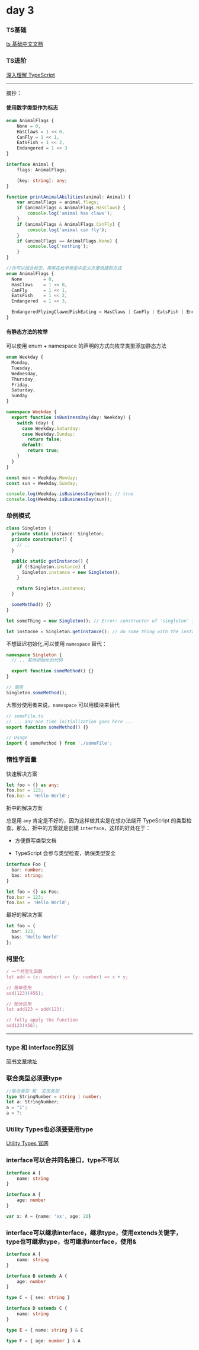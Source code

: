 # day 3

### TS基础

[ts 基础中文文档](https://typescript.bootcss.com/tutorials/typescript-in-5-minutes.html)

### TS进阶

[深入理解 TypeScript](https://jkchao.github.io/typescript-book-chinese/)

---
摘抄：
#### 使用数字类型作为标志

```ts
enum AnimalFlags {
    None = 0,
    HasClaws = 1 << 0,
    CanFly = 1 << 1,
    EatsFish = 1 << 2,
    Endangered = 1 << 3
}

interface Animal {
    flags: AnimalFlags;

    [key: string]: any;
}

function printAnimalAbilities(animal: Animal) {
    var animalFlags = animal.flags;
    if (animalFlags & AnimalFlags.HasClaws) {
        console.log('animal has claws');
    }
    if (animalFlags & AnimalFlags.CanFly) {
        console.log('animal can fly');
    }
    if (animalFlags == AnimalFlags.None) {
        console.log('nothing');
    }
}
```

```ts
//你可以组合标志，用来在枚举类型中定义方便快捷的方式
enum AnimalFlags {
  None        = 0,
  HasClaws    = 1 << 0,
  CanFly      = 1 << 1,
  EatsFish    = 1 << 2,
  Endangered  = 1 << 3,

  EndangeredFlyingClawedFishEating = HasClaws | CanFly | EatsFish | Endangered
}
```

#### 有静态方法的枚举

可以使用 enum + namespace 的声明的方式向枚举类型添加静态方法
```ts
enum Weekday {
  Monday,
  Tuesday,
  Wednesday,
  Thursday,
  Friday,
  Saturday,
  Sunday
}

namespace Weekday {
  export function isBusinessDay(day: Weekday) {
    switch (day) {
      case Weekday.Saturday:
      case Weekday.Sunday:
        return false;
      default:
        return true;
    }
  }
}

const mon = Weekday.Monday;
const sun = Weekday.Sunday;

console.log(Weekday.isBusinessDay(mon)); // true
console.log(Weekday.isBusinessDay(sun));
```

### 单例模式
```ts
class Singleton {
  private static instance: Singleton;
  private constructor() {
    // ..
  }

  public static getInstance() {
    if (!Singleton.instance) {
      Singleton.instance = new Singleton();
    }

    return Singleton.instance;
  }

  someMethod() {}
}

let someThing = new Singleton(); // Error: constructor of 'singleton' is private

let instacne = Singleton.getInstance(); // do some thing with the instance
```
不想延迟初始化,可以使用 `namespace` 替代：

```ts
namespace Singleton {
  // .. 其他初始化的代码

  export function someMethod() {}
}

// 使用
Singleton.someMethod();
```
大部分使用者来说，`namespace` 可以用模块来替代
```ts
// someFile.ts
// ... any one time initialization goes here ...
export function someMethod() {}

// Usage
import { someMethod } from './someFile';

```

### 惰性字面量

快速解决方案
```ts
let foo = {} as any;
foo.bar = 123;
foo.bas = 'Hello World';
```

 折中的解决方案

总是用 `any` 肯定是不好的，因为这样做其实是在想办法绕开 TypeScript 的类型检查。那么，折中的方案就是创建 `interface`，这样的好处在于：

- 方便撰写类型文档

- TypeScript 会参与类型检查，确保类型安全
```ts
interface Foo {
  bar: number;
  bas: string;
}

let foo = {} as Foo;
foo.bar = 123;
foo.bas = 'Hello World';
```

最好的解决方案

```ts
let foo = {
  bar: 123,
  bas: 'Hello World'
};
```

### 柯里化
```ts
/ 一个柯里化函数
let add = (x: number) => (y: number) => x + y;

// 简单使用
add(123)(456);

// 部分应用
let add123 = add(123);

// fully apply the function
add123(456);
```

---

### type 和 interface的区别

[简书文章地址](https://www.jianshu.com/p/965b8583ff74)

### 联合类型必须要type

```ts
//联合类型 和  交叉类型
type StringNumber = string | number;
let a: StringNumber;
a = "1";
a = 7;
```

### Utility Types也必须要要用type

[Utility Types 官网](https://www.typescriptlang.org/docs/handbook/utility-types.html)

### interface可以合并同名接口，type不可以

```ts
interface A {
    name: string
}

interface A {
    age: number
}

var x: A = {name: 'xx', age: 20}
```

### interface可以继承interface，继承type，使用extends关键字，type也可继承type，也可继承interface，使用&

```ts
interface A {
    name: string
}

interface B extends A {
    age: number
}

type C = { sex: string }

interface D extends C {
    name: string
}

type E = { name: string } & C

type F = { age: number } & A
```

